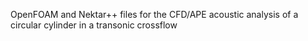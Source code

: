 OpenFOAM and Nektar++ files for the CFD/APE acoustic analysis of a circular cylinder in a transonic crossflow
